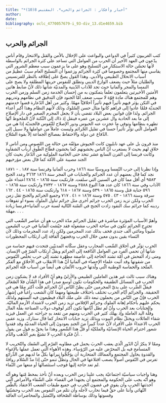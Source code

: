 ```yaml
---
title: "*أخبار وأفكار : الجرائم والحرب*. المقتبس 8(10)"
author: 
date: 
bibliography: oclc_4770057679-i_93-div_13.d1e4659.bib
---
```




##  الجرائم والحرب 


 كتب الغربيون كثيراً في الدواعي والبواعث على الإخلال بالأمن والقتل والانتحار وقام أناس يدّعون في العهد الأخير أن الحرب من العوامل التي تساعد على كثرة الجرائم بالواسطة لأنها تحسّن حالة الاستكثار من التسليح وهو على ما يزعمون سبب معظم الشرور التي يقاسي منها المجتمع وخصوصاً في كثرة الجرائم وزعموا أن التسليح العام سببٌ عظيمٌ من أسباب الانحلال الطبيعي والأدبي. وهذا القول يصحّ على إطلاقه بالنظر للفرنسيس والطليان مثلاً حيث يضعف الوازع الديني وتطلق للنفوس حريتها المطلقة ولا يصح على النمسا والمجر وألمانيا حيث تجد للآداب الدّينية والمدنيّة شأنها ذلك لأنّ ضابط   هاتين الأمتين الأخيرتين يتعلمون تعلماً يتمكنون به من إحسان الخدمة زمن السلم وزمن الحرب وهم للمجتمع هناك مادة قوّة لا سبب ضعف أمّا الجنود فإن التدقيق في نظامهم وتدريهم في الثكن يؤثر فيهم تأثيراً فيهم تأثيراً أخلاقيّاً مهمّا. وكثير من أهل الدّعارة قضوا خدمتهم الجنديّة فلمّا عادوا إلى قراهم كانوا مثال حسن السّلوك وذلك لأنهم النظام وهذا أكبر أعداء الجرائم. ولذا فإن قوانين بعض البلاد تقضي بأن لا يجعل المجرم الصغير في دار الإصلاح إلى ما بعد الحادية وال  عشرين  من عمره فينقل إذ ذاك إلى الثّكنة لأنّ الملحوظ أنّها تطهره بنظامها وتوفي ما عجزت عنه الحبوس ودور الإصلاح للنّفوس فالجنديّة إذا هي من العوامل الّتي تؤثّر تأثيراً حسناً في تقليل الجّرائم وليست عاملاً من عواملها ولا سبيل إلى الدّفاع عن دولة والاحتفاظ بمصالح الجماعة إلاّ بقوة السّلاح. 

 منذ قرون بل على عهد نابليون كانت الجيوش مؤلفّة من حثالة من اللصوص ومن أناس لا خلاق لهم بحيث لا يستغرب أنّ الناس يخشونهم كما يخشون قطّاع الطّوق أرباب الشقاوة وكانت فرنسا إلى القرن السابع  عشر  تتخذ حتى الحامية الملوكية من الدّعار بحيث كان الجند مصيبة على الأمّة كما قال بعض مؤرخيهم 

 وإذا نظرنا إلى حرب النّمسا وبروسيّا سنة  ١٨٦٦  وحرب ألمانيا وفرنسا سنة  ١٨٧  . -  ١٨٧١  نجد كما قال بعضهم أن عدد الجرائم والجنايات في المجر سنة  ١٨٦٦  ٣٦٦٣  وعدد الجنح  ٩٥٨٣  أي أقل مما كان في السنين التي سلفت. فارتكبت سنة  ١٨٦٥  -  ٢٨٦٤  اعتداء على الآداب وفي سنة  ١٨٦٦  كان عدد هذا النوع  ٢٥٨٨  وسنة  ١٨٦٧  -  ٢٧٣٢  وارتكبت سنة  ١٨٦٥  -  ٥٩٦  جناية قتل وسنة  ١٨٦٥  -  ٥٣٩  وسنة  ١٨٦٧  -  ٦١٨  وارتكبت سنة  ١٨٦٥  -  ٤٤  .  ١٦٢  سرقة وسنة  ١٨٦٦  -  ٤٣  .  ٥٧٥  وسنة  ١٨٦٧  =  ٤١  .  ٧١٧  وجميع الجرائم والجنح تقل زمن الحرب ولكن تزيد زمن الحرب جرائم أخرى مثل جرائم تناول الملوك بسوء أو تفوهات ردينه كما جرائم سك النقود زادت الجنح في السّنة التّالية لسنة حرب ألمانيا=فرنسا زيادة مهمّة. . . . 

 وأهمّ الأسباب المؤثرة مباشرة في تقليل الجرائم مدّة الحرب هو أن عناصر الشّعب التي تجترح الجرائم تكون في ساحة الحرب مشغولة فقد جيّشت ألمانيا في حرب السّبعين مليوناً ومائتي  ألف  جندي فخف بذلك عدد المجرمين ولكن زاد عدد المجرمات وذلك لأن النَساء   بقين بدون معين خلال الحرب ودفعتهنّ ألفاقة إلى ارتكاب المحظورات 

 الحرب تؤثّر في أخلاق الشّعب المحارب وعقل سكّانه المدنيّين فتحدث فيهم حماسة من شأنها أن تحمي ألفرد من العوامل الدّافعة إلى الجرائم ويقلّ ارتكاب الشرّ في الإنسان. ومتى زاد ألفحش في أمّة تشتد الحاجة إلى عاصفة مطهّرة تشتد إلى حرب تخلّص النّفوس من شقوتها وقد أثبت علماء الإحصاء في ألمانيا أنّ هذا الانقلاب في الأخلاق مع ألفكر المتّحد والحماسة الوطنية الّتي ولّدتها حروب الألمان هي أيضاً من أسباب قلّة الجرائم. 

 وهناك سبب ثالث غير هذين العاملين الطبيعي والأزليّ وهو أنّ الأفراد قد لا يشكون زمن الحرب في المسائل الطفيفة والحكومات تكون أوسع صدراً في هذا الشّأن فلا الصّغائر فيقلّ الضّرب على يديّ المجرمين حتّى يظنّ النّاس أنّ الجرائم قلّت أكثر ممّا هي في الحقيقة. والجرائم أيّام الحرب تختلف باختلاف طبيعتها ومهما كان الشعب راغباّ في إشهار الحرب فإنّ من النّاس من يحملون تبعة ذلك على ملك البلاد فيطيعون فيه ألسنتهم ولذلك يحكم عليهم بأحكام إهانة الملوك وجرائم الإفلاس تزيد زمن الحرب لاشتداد الأزمة الماليّة. والجنايات بعد الحرب وأنّ لم تطل أيّامها تكون أكثر لوقوف دولاب الصناعة بقلِّة المال وقلِّة اليد العاملة وإذ يهلك كثير في الحرب ومنهم من تقعد بهِ جراحته عن العمل فيزيد شقاء العائلات ويختلّ نظام البيوت وبذلك تزيد جنايات الانتحار كما قال ستارك. وزيد عقبى الحرب الاعتداءُ على الأفراد لأنّ عدداً كبيراً منَ الجندِ يعودونَ إلى الحياة المدنيّةِ وقد فقدوا شعور احترام الحياة الإنسانيّة والملكيّة أو قلّ هذا الشّعور وهذا ما يحقّ بهِ قول من يقول أنّ فكرةَ الحربِ لا تشبَعُ بغيرِ الذّهب والدّم. . 

 وممّا لا ينكرُ أنّ الدّورِ الّذي يعقب الحربَ يحمل في مطاويه القرْم إلى السّفك والتّخريب لا المتسامح فيه بل المحرّض عليه من الرّؤساء. وهذه الأهواء الّتي تعمل عملها بالإغواء والقدوةِ يحاول المجتمع والممالك المتحاربة أن يؤجِّجُّوا نيرانها بكلّ ما لديهم من الذّرائع تغرس في النّفوس أصولاّ يصعب اقتلاعها في الحال وتظلُّ تنمو حتّى إذا مدّ السّلام رواقهُ لم تعد حاجة إليها فوجب استئصالها أو منعها من النّماء. 

 وهنا واجبات سياسيّة اجتماعيّة يجب علينا زمن الحرب وبعده أنّ نأخذ بمحظ مّنها وهو أنّه وهو أنّه يجب على الحكومة والمجتمع أن يجتهدا في القضاء على الشّقاء والأمراض الّتي   أحدثتها الحرب وأن يقوي في غضون الحرب في جميع طبقات الشعب الاعتقاد بالظّفر النّهائي وأننا على حقٍّ فيما نحارب لأجله وأن نثلم من النفوس بعد الحرب وحشيّتها وقسوتها وذلك بوساطة الصّحافة والتّمثيل والمحاضرات العامّة 
